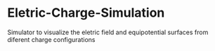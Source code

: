 # Eletric-Charge-Simulation
Simulator to visualize the eletric field and equipotential surfaces from diferent charge configurations

